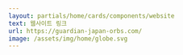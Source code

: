 ```yaml
---
layout: partials/home/cards/components/website
text: 웹사이트 링크
url: https://guardian-japan-orbs.com/
image: /assets/img/home/globe.svg
---
```


